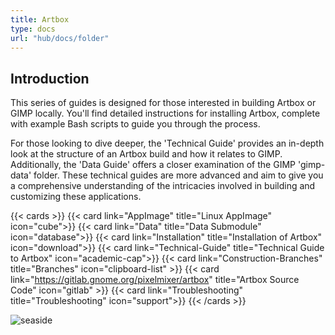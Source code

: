 ```yaml
---
title: Artbox
type: docs
url: "hub/docs/folder"
---
```


## Introduction

This series of guides is designed for those interested in building Artbox or GIMP locally. You'll find detailed instructions for installing Artbox, complete with example Bash scripts to guide you through the process.

For those looking to dive deeper, the 'Technical Guide' provides an in-depth look at the structure of an Artbox build and how it relates to GIMP. Additionally, the 'Data Guide' offers a closer examination of the GIMP 'gimp-data' folder. These technical guides are more advanced and aim to give you a comprehensive understanding of the intricacies involved in building and customizing these applications.

{{< cards >}}
  {{< card link="AppImage" title="Linux AppImage" icon="cube">}}
  {{< card link="Data" title="Data Submodule" icon="database">}}
  {{< card link="Installation" title="Installation of Artbox" icon="download">}}
  {{< card link="Technical-Guide" title="Technical Guide to Artbox" icon="academic-cap">}}
  {{< card link="Construction-Branches" title="Branches" icon="clipboard-list" >}}
  {{< card link="https://gitlab.gnome.org/pixelmixer/artbox" title="Artbox Source Code" icon="gitlab" >}}
  {{< card link="Troubleshooting" title="Troubleshooting" icon="support">}}
{{< /cards >}}

![seaside](/images/gallery/at_the_seaside_tlined_final.webp)